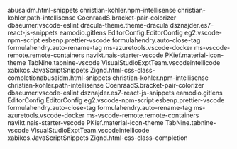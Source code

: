 abusaidm.html-snippets
christian-kohler.npm-intellisense
christian-kohler.path-intellisense
CoenraadS.bracket-pair-colorizer
dbaeumer.vscode-eslint
dracula-theme.theme-dracula
dsznajder.es7-react-js-snippets
eamodio.gitlens
EditorConfig.EditorConfig
eg2.vscode-npm-script
esbenp.prettier-vscode
formulahendry.auto-close-tag
formulahendry.auto-rename-tag
ms-azuretools.vscode-docker
ms-vscode-remote.remote-containers
navikt.nais-starter-vscode
PKief.material-icon-theme
TabNine.tabnine-vscode
VisualStudioExptTeam.vscodeintellicode
xabikos.JavaScriptSnippets
Zignd.html-css-class-completionabusaidm.html-snippets
christian-kohler.npm-intellisense
christian-kohler.path-intellisense
CoenraadS.bracket-pair-colorizer
dbaeumer.vscode-eslint
dsznajder.es7-react-js-snippets
eamodio.gitlens
EditorConfig.EditorConfig
eg2.vscode-npm-script
esbenp.prettier-vscode
formulahendry.auto-close-tag
formulahendry.auto-rename-tag
ms-azuretools.vscode-docker
ms-vscode-remote.remote-containers
navikt.nais-starter-vscode
PKief.material-icon-theme
TabNine.tabnine-vscode
VisualStudioExptTeam.vscodeintellicode
xabikos.JavaScriptSnippets
Zignd.html-css-class-completion